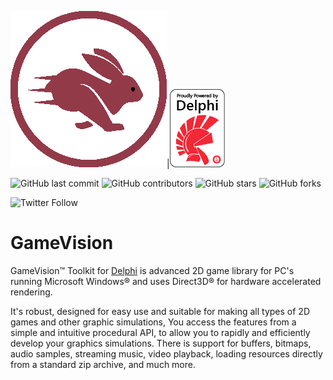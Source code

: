 ![GameVision Toolkit](/images/logo.png)|[![Powered by Delphi](/images/delphi.png)](https://www.embarcadero.com/products/delphi)

![GitHub last commit](https://img.shields.io/github/last-commit/tinyBigGAMES/GameVision) ![GitHub contributors](https://img.shields.io/github/contributors/tinyBigGAMES/GameVision) ![GitHub stars](https://img.shields.io/github/stars/tinyBigGAMES/GameVision?style=social) ![GitHub forks](https://img.shields.io/github/forks/tinyBigGAMES/GameVision?style=social)

![Twitter Follow](https://img.shields.io/twitter/follow/tinyBigGAMES?style=social) 

# GameVision
GameVision™ Toolkit for [Delphi](https://www.embarcadero.com/products/delphi) is advanced 2D game library for PC's running Microsoft Windows® and uses Direct3D® for hardware accelerated rendering.

It's robust, designed for easy use and suitable for making all types of 2D games and other graphic simulations, You access the features from a simple and intuitive procedural API, to allow you to rapidly and efficiently develop your graphics simulations. There is support for buffers, bitmaps, audio samples, streaming music, video playback, loading resources directly from a standard zip archive, and much more.
